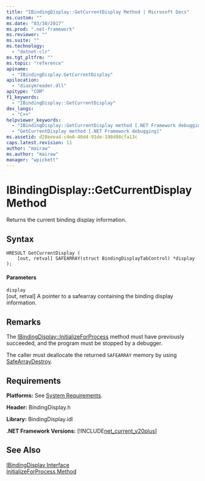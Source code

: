 ```yaml
---
title: "IBindingDisplay::GetCurrentDisplay Method | Microsoft Docs"
ms.custom: ""
ms.date: "03/30/2017"
ms.prod: ".net-framework"
ms.reviewer: ""
ms.suite: ""
ms.technology: 
  - "dotnet-clr"
ms.tgt_pltfrm: ""
ms.topic: "reference"
apiname: 
  - "IBindingDisplay.GetCurrentDisplay"
apilocation: 
  - "diasymreader.dll"
apitype: "COM"
f1_keywords: 
  - "IBindingDisplay::GetCurrentDisplay"
dev_langs: 
  - "C++"
helpviewer_keywords: 
  - "IBindingDisplay::GetCurrentDisplay method [.NET Framework debugging]"
  - "GetCurrentDisplay method [.NET Framework debugging]"
ms.assetid: d28eeea4-c4e0-40d4-91de-198d98cfa13c
caps.latest.revision: 11
author: "mairaw"
ms.author: "mairaw"
manager: "wpickett"
---
```

# IBindingDisplay::GetCurrentDisplay Method
Returns the current binding display information.  
  
## Syntax  
  
```  
HRESULT GetCurrentDisplay (  
    [out, retval] SAFEARRAY(struct BindingDisplayTabControl) *display  
);  
```  
  
#### Parameters  
 `display`  
 [out, retval] A pointer to a safearray containing the binding display information.  
  
## Remarks  
 The [IBindingDisplay::InitializeForProcess](../../../../docs/framework/unmanaged-api/diagnostics/ibindingdisplay-initializeforprocess-method.md) method must have previously succeeded, and the program must be stopped by a debugger.  
  
 The caller must deallocate the returned `SAFEARRAY` memory by using [SafeArrayDestroy](http://msdn.microsoft.com/en-us/fc94f7e7-b903-4c78-905c-54df1f8d13fa).  
  
## Requirements  
 **Platforms:** See [System Requirements](../../../../docs/framework/get-started/system-requirements.md).  
  
 **Header:** BindingDisplay.h  
  
 **Library:** BindingDisplay.idl  
  
 **.NET Framework Versions:** [!INCLUDE[net_current_v20plus](../../../../includes/net-current-v20plus-md.md)]  
  
## See Also  
 [IBindingDisplay Interface](../../../../docs/framework/unmanaged-api/diagnostics/ibindingdisplay-interface.md)   
 [InitializeForProcess Method](../../../../docs/framework/unmanaged-api/diagnostics/ibindingdisplay-initializeforprocess-method.md)